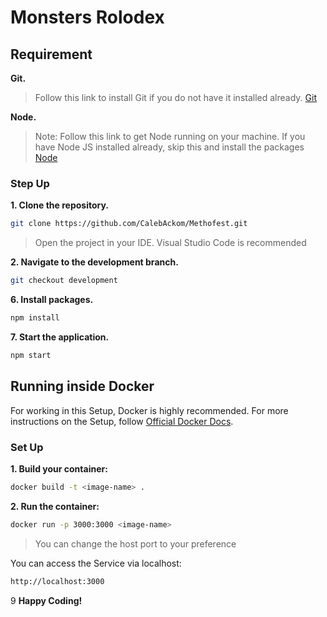 # Monsters Rolodex

## Requirement

**Git.**

>Follow this link to install Git if you do not have it installed already. [Git](https://git-scm.com/book/en/v2/Getting-Started-Installing-Git)

**Node.**

>Note: Follow this link to get Node running on your machine. If you have Node JS installed already, skip this and install the packages
[Node](https://nodejs.org/en/download/)

### Step Up

**1. Clone the repository.**

```sh
git clone https://github.com/CalebAckom/Methofest.git
```

>Open the project in your IDE. Visual Studio Code is recommended

**2. Navigate to the development branch.**

```sh
git checkout development
```

**6. Install packages.**

```sh
npm install
```

**7. Start the application.**

```sh
npm start
```

## Running inside Docker

For working in this Setup, Docker is highly recommended. For more instructions on the Setup, follow [Official Docker Docs](https://docs.docker.com).

### Set Up

**1. Build your container:**

```sh
docker build -t <image-name> .
```

**2. Run the container:**

```sh
docker run -p 3000:3000 <image-name>
```

>You can change the host port to your preference

You can access the Service via localhost:

```sh
http://localhost:3000
```
9
**Happy Coding!**
